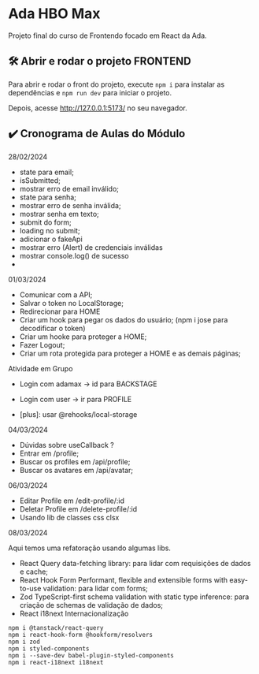 # Ada HBO Max

Projeto final do curso de Frontendo focado em React da Ada.

<a href="src\assets\hbo-clone.PNG"></a>



## 🛠️ Abrir e rodar o projeto FRONTEND

Para abrir e rodar o front do projeto, execute `npm i` para instalar as dependências e `npm run dev` para iniciar o projeto.

Depois, acesse <a href="http://127.0.0.1:5173/">http://127.0.0.1:5173/</a> no seu navegador.

## ✔️ Cronograma de Aulas do Módulo

28/02/2024

- state para email;
- isSubmitted;
- mostrar erro de email inválido;
- state para senha;
- mostrar erro de senha inválida;
- mostrar senha em texto;
- submit do form;
- loading no submit;
- adicionar o fakeApi
- mostrar erro (Alert) de credenciais inválidas
- mostrar console.log() de sucesso
- 
01/03/2024

- Comunicar com a API;
- Salvar o token no LocalStorage;
- Redirecionar para HOME
- Criar um hook para pegar os dados do usuário; (npm i jose para decodificar o token)
- Criar um hooke para proteger a HOME;
- Fazer Logout;
- Criar um rota protegida para proteger a HOME e as demais páginas;
  
Atividade em Grupo

- Login com adamax -> id para BACKSTAGE

- Login com user -> ir para PROFILE

- [plus]: usar @rehooks/local-storage

04/03/2024

- Dúvidas sobre useCallback ?
- Entrar em /profile;
- Buscar os profiles em /api/profile;
- Buscar os avatares em /api/avatar;
  
06/03/2024

- Editar Profile em /edit-profile/:id
- Deletar Profile em /delete-profile/:id
- Usando lib de classes css clsx
  
08/03/2024

Aqui temos uma refatoração usando algumas libs.

- React Query data-fetching library: para lidar com requisições de dados e cache;
- React Hook Form Performant, flexible and extensible forms with easy-to-use validation: para lidar com forms;
- Zod TypeScript-first schema validation with static type inference: para criação de schemas de validação de dados;
- React i18next Internacionalização
  
```
npm i @tanstack/react-query
npm i react-hook-form @hookform/resolvers
npm i zod
npm i styled-components
npm i --save-dev babel-plugin-styled-components
npm i react-i18next i18next
```


